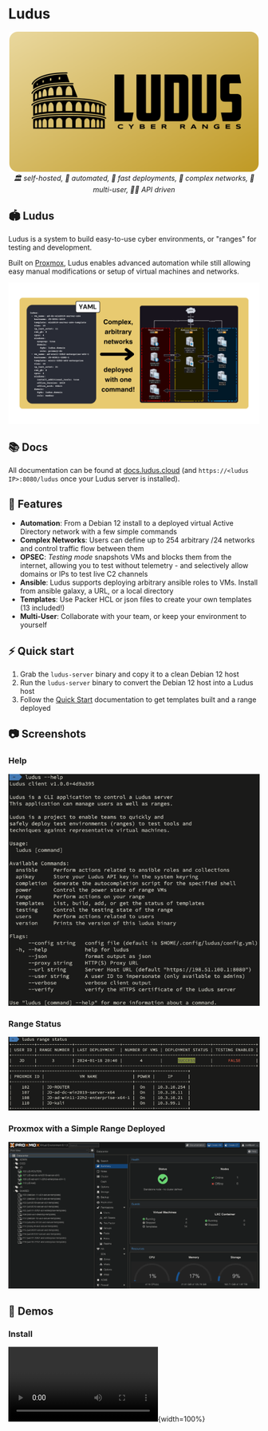 # Ludus

<div align="center">
  <a href="https://ludus.cloud"><img width="500px" src="docs/static/img/ludus-social-card.png" alt="Ludus"></a>
</div>

<div align="center">
    <em>🏛️ self-hosted, 🤖 automated, 🚀 fast deployments, 🤯 complex networks, 👥 multi-user, 🧑‍💻 API driven</em>
</div>

## 🏟️ Ludus

Ludus is a system to build easy-to-use cyber environments, or "ranges" for testing and development.

Built on [Proxmox](https://www.proxmox.com/en/), Ludus enables advanced automation while still allowing easy manual modifications or setup of virtual machines and networks.

<div align="center">
  <a href="https://ludus.cloud"><img width="1000px" src="docs/static/img/Hero-readme.png" alt="Complex networks"></a>
</div>

## 📚 Docs

All documentation can be found at [docs.ludus.cloud](https://docs.ludus.cloud) (and `https://<ludus IP>:8080/ludus` once your Ludus server is installed).

## 🌟 Features

- **Automation**: From a Debian 12 install to a deployed virtual Active Directory network with a few simple commands
- **Complex Networks**: Users can define up to 254 arbitrary /24 networks and control traffic flow between them
- **OPSEC**: *Testing mode* snapshots VMs and blocks them from the internet, allowing you to test without telemetry - and selectively allow domains or IPs to test live C2 channels
- **Ansible**: Ludus supports deploying arbitrary ansible roles to VMs. Install from ansible galaxy, a URL, or a local directory
- **Templates**: Use Packer HCL or json files to create your own templates (13 included!)
- **Multi-User**: Collaborate with your team, or keep your environment to yourself

## ⚡️ Quick start

1. Grab the `ludus-server` binary and copy it to a clean Debian 12 host
2. Run the `ludus-server` binary to convert the Debian 12 host into a Ludus host
3. Follow the [Quick Start](https://ludus.cloud/docs/category/quick-start) documentation to get templates built and a range deployed

## 📷 Screenshots

### Help

![Range Status](./docs/static/img/screenshots/help.png)

### Range Status

![Range Status](./docs/static/img/screenshots/range-status.png)

### Proxmox with a Simple Range Deployed

![Proxmox](./docs/static/img/screenshots/proxmox.png)

## 🎥 Demos

### Install

![](./docs/static/video/ludus-install.mp4){width=100%}